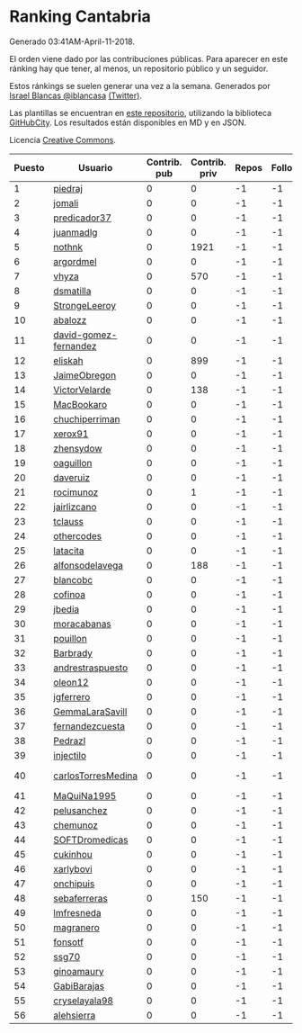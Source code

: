 # Ranking Cantabria

Generado 03:41AM-April-11-2018.

El orden viene dado por las contribuciones públicas. Para aparecer en este ránking hay que tener, al menos, un repositorio público y un seguidor.

Estos ránkings se suelen generar una vez a la semana. Generados por [Israel Blancas @iblancasa](https://github.com/iblancasa/) [(Twitter)](https://twitter.com/iblancasa).

Las plantillas se encuentran en [este repositorio](https://github.com/iblancasa/GH-Spanish-Ranking), utilizando la biblioteca [GitHubCity](https://github.com/iblancasa/GitHubCity). Los resultados están disponibles en MD y en JSON.

Licencia [Creative Commons](https://creativecommons.org/licenses/by/4.0/).

| Puesto   |  Usuario  | Contrib. pub | Contrib. priv |Repos| Followers | Desde |  Avatar  |
|----------|-----------|--------------|---------------|-----|-----------|-------|----------|
|1|[piedraj](https://github.com/piedraj)|0|0|-1|-1||![piedraj]()|
|2|[jomali](https://github.com/jomali)|0|0|-1|-1||![jomali]()|
|3|[predicador37](https://github.com/predicador37)|0|0|-1|-1||![predicador37]()|
|4|[juanmadlg](https://github.com/juanmadlg)|0|0|-1|-1||![juanmadlg]()|
|5|[nothnk](https://github.com/nothnk)|0|1921|-1|-1||![nothnk]()|
|6|[argordmel](https://github.com/argordmel)|0|0|-1|-1||![argordmel]()|
|7|[vhyza](https://github.com/vhyza)|0|570|-1|-1||![vhyza]()|
|8|[dsmatilla](https://github.com/dsmatilla)|0|0|-1|-1||![dsmatilla]()|
|9|[StrongeLeeroy](https://github.com/StrongeLeeroy)|0|0|-1|-1||![StrongeLeeroy]()|
|10|[abalozz](https://github.com/abalozz)|0|0|-1|-1||![abalozz]()|
|11|[david-gomez-fernandez](https://github.com/david-gomez-fernandez)|0|0|-1|-1||![david-gomez-fernandez]()|
|12|[eliskah](https://github.com/eliskah)|0|899|-1|-1||![eliskah]()|
|13|[JaimeObregon](https://github.com/JaimeObregon)|0|0|-1|-1||![JaimeObregon]()|
|14|[VictorVelarde](https://github.com/VictorVelarde)|0|138|-1|-1||![VictorVelarde]()|
|15|[MacBookaro](https://github.com/MacBookaro)|0|0|-1|-1||![MacBookaro]()|
|16|[chuchiperriman](https://github.com/chuchiperriman)|0|0|-1|-1||![chuchiperriman]()|
|17|[xerox91](https://github.com/xerox91)|0|0|-1|-1||![xerox91]()|
|18|[zhensydow](https://github.com/zhensydow)|0|0|-1|-1||![zhensydow]()|
|19|[oaguillon](https://github.com/oaguillon)|0|0|-1|-1||![oaguillon]()|
|20|[daveruiz](https://github.com/daveruiz)|0|0|-1|-1||![daveruiz]()|
|21|[rocimunoz](https://github.com/rocimunoz)|0|1|-1|-1||![rocimunoz]()|
|22|[jairlizcano](https://github.com/jairlizcano)|0|0|-1|-1||![jairlizcano]()|
|23|[tclauss](https://github.com/tclauss)|0|0|-1|-1||![tclauss]()|
|24|[othercodes](https://github.com/othercodes)|0|0|-1|-1||![othercodes]()|
|25|[latacita](https://github.com/latacita)|0|0|-1|-1||![latacita]()|
|26|[alfonsodelavega](https://github.com/alfonsodelavega)|0|188|-1|-1||![alfonsodelavega]()|
|27|[blancobc](https://github.com/blancobc)|0|0|-1|-1||![blancobc]()|
|28|[cofinoa](https://github.com/cofinoa)|0|0|-1|-1||![cofinoa]()|
|29|[jbedia](https://github.com/jbedia)|0|0|-1|-1||![jbedia]()|
|30|[moracabanas](https://github.com/moracabanas)|0|0|-1|-1||![moracabanas]()|
|31|[pouillon](https://github.com/pouillon)|0|0|-1|-1||![pouillon]()|
|32|[Barbrady](https://github.com/Barbrady)|0|0|-1|-1||![Barbrady]()|
|33|[andrestraspuesto](https://github.com/andrestraspuesto)|0|0|-1|-1||![andrestraspuesto]()|
|34|[oleon12](https://github.com/oleon12)|0|0|-1|-1||![oleon12]()|
|35|[jgferrero](https://github.com/jgferrero)|0|0|-1|-1||![jgferrero]()|
|36|[GemmaLaraSavill](https://github.com/GemmaLaraSavill)|0|0|-1|-1||![GemmaLaraSavill]()|
|37|[fernandezcuesta](https://github.com/fernandezcuesta)|0|0|-1|-1||![fernandezcuesta]()|
|38|[Pedrazl](https://github.com/Pedrazl)|0|0|-1|-1||![Pedrazl]()|
|39|[injectilo](https://github.com/injectilo)|0|0|-1|-1||![injectilo]()|
|40|[carlosTorresMedina](https://github.com/carlosTorresMedina)|0|0|-1|-1||![carlosTorresMedina]()|
|41|[MaQuiNa1995](https://github.com/MaQuiNa1995)|0|0|-1|-1||![MaQuiNa1995]()|
|42|[pelusanchez](https://github.com/pelusanchez)|0|0|-1|-1||![pelusanchez]()|
|43|[chemunoz](https://github.com/chemunoz)|0|0|-1|-1||![chemunoz]()|
|44|[SOFTDromedicas](https://github.com/SOFTDromedicas)|0|0|-1|-1||![SOFTDromedicas]()|
|45|[cukinhou](https://github.com/cukinhou)|0|0|-1|-1||![cukinhou]()|
|46|[xarlybovi](https://github.com/xarlybovi)|0|0|-1|-1||![xarlybovi]()|
|47|[onchipuis](https://github.com/onchipuis)|0|0|-1|-1||![onchipuis]()|
|48|[sebaferreras](https://github.com/sebaferreras)|0|150|-1|-1||![sebaferreras]()|
|49|[lmfresneda](https://github.com/lmfresneda)|0|0|-1|-1||![lmfresneda]()|
|50|[magranero](https://github.com/magranero)|0|0|-1|-1||![magranero]()|
|51|[fonsotf](https://github.com/fonsotf)|0|0|-1|-1||![fonsotf]()|
|52|[ssg70](https://github.com/ssg70)|0|0|-1|-1||![ssg70]()|
|53|[ginoamaury](https://github.com/ginoamaury)|0|0|-1|-1||![ginoamaury]()|
|54|[GabiBarajas](https://github.com/GabiBarajas)|0|0|-1|-1||![GabiBarajas]()|
|55|[cryselayala98](https://github.com/cryselayala98)|0|0|-1|-1||![cryselayala98]()|
|56|[alehsierra](https://github.com/alehsierra)|0|0|-1|-1||![alehsierra]()|

